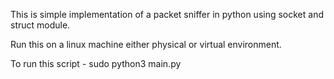 This is simple implementation of a packet sniffer in python using socket and struct module. 

Run this on a linux machine either physical or virtual environment.

To run this script -
sudo python3 main.py
